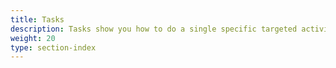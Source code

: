 ```yaml
---
title: Tasks
description: Tasks show you how to do a single specific targeted activity with the Alameda system.
weight: 20
type: section-index
---
```


